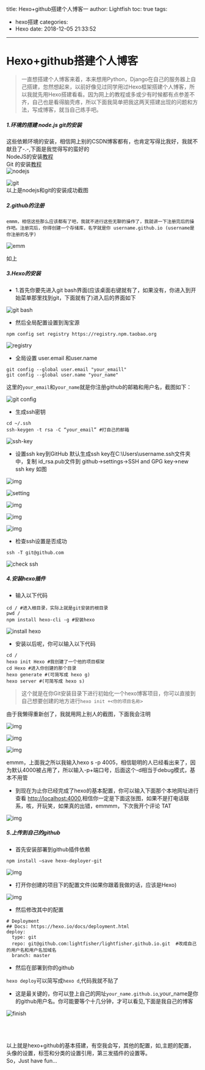 title: Hexo+github搭建个人博客一
author: Lightfish
toc: true
tags:
  - hexo搭建
categories:
  - Hexo
date: 2018-12-05 21:33:52
---
# Hexo+github搭建个人博客
  
>一直想搭建个人博客来着，本来想用Python，Django在自己的服务器上自己搭建，忽然想起来，以前好像见过同学用过Hexo框架搭建个人博客，所以我就先用Hexo搭建看看。因为网上的教程或多或少有时候都有点参差不齐，自己也是看得脑壳疼，所以下面我简单把我这两天搭建出现的问题和方法，写成博客，就当自己练手吧。

<!-- more -->

##### 1.环境的搭建 node.js  git的安装
这些依赖环境的安装，相信网上别的CSDN博客都有，也肯定写得比我好，我就不献丑了-.-,下面是我觉得写的蛮好的
<br>
NodeJS的安装[教程](https://blog.csdn.net/muzidigbig/article/details/80493880)
<br>
Git 的安装[教程](https://blog.csdn.net/it_hfzj/article/details/80693965)
<br>
![nodejs](/img/hexo1/1.jpg)

![git](https://lightfisher.github.io/img/hexo1/2.jpg)
<br>以上是nodejs和git的安装成功截图

##### 2.github的注册
	emmm，相信这些那么应该都有了吧，我就不进行这些无聊的操作了，我就讲一下注册完后的操作吧。注册完后，你得创建一个存储库，名字就是你 username.github.io (username是你注册的名字)

![emm](https://lightfisher.github.io/img/hexo1/3.jpg)

如上

##### 3.Hexo的安装
* 1.首先你要先进入git bash界面(应该桌面右键就有了，如果没有，你进入到开始菜单那里找到git，下面就有了)进入后的界面如下

![git bash](https://lightfisher.github.io/img/hexo1/4.jpg)

* 然后全局配置设置到淘宝源<br>

```
npm config set registry https://registry.npm.taobao.org
```

![registry](https://lightfisher.github.io/img/hexo1/5.jpg)

* 全局设置 user.email 和user.name<br>

```
git config --global user.email "your_emaill"
git config --global user.name "your_name"
```

这里的`your_email`和`your_name`就是你注册github的邮箱和用户名，截图如下：<br>

![git config](https://lightfisher.github.io/img/hexo1/6.jpg)

* 生成ssh密钥

```
cd ~/.ssh 
ssh-keygen -t rsa -C “your_email” #打自己的邮箱
```

![ssh-key](https://lightfisher.github.io/img/hexo1/7.jpg)

* 设置ssh key到GitHub 默认生成ssh key在C:\Users\username.ssh文件夹中，复制 id_rsa.pub文件到 github->settings->SSH and GPG key->new ssh key 如图 

![img](https://lightfisher.github.io/img/hexo1/8.jpg)

![setting](https://lightfisher.github.io/img/hexo1/9.jpg)

![img](https://lightfisher.github.io/img/hexo1/10.jpg)

![img](https://lightfisher.github.io/img/hexo1/11.jpg)

![img](https://lightfisher.github.io/img/hexo1/12.jpg)

* 检查ssh设置是否成功
```
ssh -T git@github.com
```

![check ssh](https://lightfisher.github.io/img/hexo1/13.jpg)

##### 4.安装hexo插件
* 输入以下代码

```
cd / #进入根目录，实际上就是git安装的根目录
pwd /
npm install hexo-cli -g #安装hexo
```

![install hexo](https://lightfisher.github.io/img/hexo1/14.jpg)

* 安装以后呢，你可以输入以下代码

```
cd /  
hexo init Hexo #我创建了一个他的项目框架
cd Hexo #进入你创建的那个目录
hexo generate #(可简写成 hexo g)
hexo server #(可简写成 hexo s)
```

>这个就是在你Git安装目录下进行初始化一个hexo博客项目，你可以直接到自己想要创建的地方进行`hexo init +<你的项目名称>` 

由于我懒得重新创了，我就用网上别人的截图，下面我会注明

![img](https://lightfisher.github.io/img/hexo1/15.jpg)

![img](https://lightfisher.github.io/img/hexo1/16.jpg)

![img](https://lightfisher.github.io/img/hexo1/17.jpg)

emmm，上面我之所以我输入hexo s -p 4005，相信聪明的人已经看出来了，因为默认4000被占用了，所以输入-p+端口号，后面这个-d相当于debug模式，基本不用管

* 到现在为止你已经完成了hexo的基本配置，你可以输入下面那个本地网址进行查看 [http://localhost:4000](http://localhost:4000),相信你一定是下面这张图，如果不是打电话联系，咳，开玩笑，如果真的出错，emmmm，下次我开个评论 TAT

![img](https://lightfisher.github.io/img/hexo1/18.jpg)

##### 5.上传到自己的github
* 首先安装部署到github插件依赖

```
npm install –save hexo-deployer-git
```

![img](https://lightfisher.github.io/img/hexo1/20.jpg)

* 打开你创建的项目下的配置文件(如果你跟着我做的话，应该是Hexo)

![img](https://lightfisher.github.io/img/hexo1/21.jpg)

* 然后修改其中的配置

```
# Deployment
## Docs: https://hexo.io/docs/deployment.html
deploy:
  type: git
  repo: git@github.com:lightfisher/lightfisher.github.io.git  #改成自己的用户名和用户名加域名
  branch: master
```
* 然后在部署到你的github<br>

```hexo deploy```可以简写成`hexo d`,代码我就不贴了

* 这是最关键的，你可以登上自己的网址`your_name.github.io`,your_name是你的github用户名。你可能要等个十几分钟，才可以看见,下面是我自己的博客

![finish](https://lightfisher.github.io/img/hexo1/22.jpg)


<br><br><br>
以上就是hexo+github的基本搭建，有空我会写，其他的配置，如,主题的配置，头像的设置，标签和分类的设置引用，第三发插件的设置等。<br>
So，Just have fun...